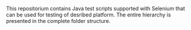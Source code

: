 

This repositorium contains Java test scripts supported with Selenium that can be used for testing of desribed platform.
The entire hierarchy is presented in the complete folder structure.
